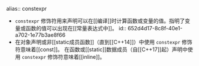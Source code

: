 alias:: constexpr

- `constexpr` 修饰符用来声明可以在[[编译]]时计算函数或变量的值。指明了变量或函数的值可以出现在[[常量表达式中]]。
  id:: 652d4d17-8c8f-40e1-a702-1e77b3ae8f66
- 在对象声明或非[[static成员函数]]（直到[[C++14]]）中使用 `constexpr` 修饰符意味着[[const]]。
  在函数或[[static]]数据成员（自[[C++17]]起）声明中使用 `constexpr` 修饰符意味着[[inline]]。